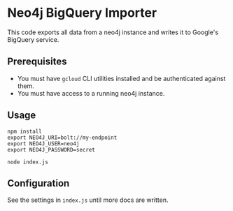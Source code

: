 #  Neo4j BigQuery Importer

This code exports all data from a neo4j instance and writes it to Google's BigQuery service.

## Prerequisites

- You must have `gcloud` CLI utilities installed and be authenticated against them.
- You must have access to a running neo4j instance.

## Usage

```
npm install
export NEO4J_URI=bolt://my-endpoint
export NEO4J_USER=neo4j
export NEO4J_PASSWORD=secret

node index.js
```

## Configuration

See the settings in `index.js` until more docs are written.